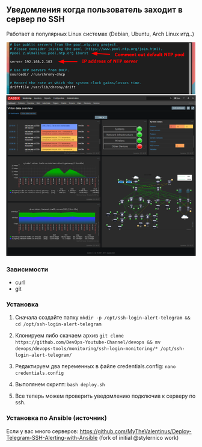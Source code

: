 ## Уведомления когда пользователь заходит в сервер по SSH

Работает в популярных Linux системах (Debian, Ubuntu, Arch Linux итд..)

![Example](images/chrony-ntp.png)
![Example](images/dashboard_dark.png)
### Зависимости
- curl
- git

### Установка
1) Сначала создайте папку  ```mkdir -p /opt/ssh-login-alert-telegram && cd /opt/ssh-login-alert-telegram```
   
2) Клонируем либо скачаем архив  ```git clone https://github.com/DevOps-Youtube-Channel/devops && mv devops/devops-tools/monitoring/ssh-login-monitoring/* /opt/ssh-login-alert-telegram/```

3) Редактируем два переменных в файле credentials.config:
```nano credentials.config```

4) Выполянем скрипт:
```bash deploy.sh```

5) Все теперь можем проверить уведомлению подключив к серверу по ssh.


### Установка по Ansible (источник)

Если у вас много серверов: https://github.com/MyTheValentinus/Deploy-Telegram-SSH-Alerting-with-Ansible (fork of initial @stylernico work)
